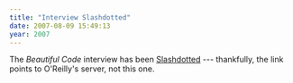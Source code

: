 ```yaml
---
title: "Interview Slashdotted"
date: 2007-08-09 15:49:13
year: 2007
---
```

The <em>Beautiful Code</em> interview has been <a href="http://it.slashdot.org/it/07/08/08/222223.shtml">Slashdotted</a> --- thankfully, the link points to O'Reilly's server, not this one.
